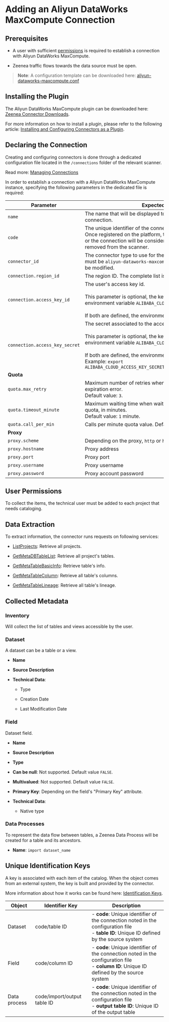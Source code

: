 # Adding an Aliyun DataWorks MaxCompute Connection

<!-- #p100021 -->
## Prerequisites

- <!-- #p100030 -->
  A user with sufficient [permissions](#p100126 "title: Aliyun DataWorks MaxCompute") is required to establish a connection with Aliyun DataWorks MaxCompute.

- <!-- #p100039 -->
  Zeenea traffic flows towards the data source must be open.

<!-- #p100054 -->
>**Note**: A configuration template can be downloaded here: [aliyun-dataworks-maxcompute.conf](https://actian.file.force.com/sfc/dist/version/download/?oid=00D300000001XnW&amp;ids=068Nu00000GUeYI&amp;d=%2Fa%2FNu000002lh6n%2F07h__Lafw5Z19SflxfWfXOkTVIGXjkBzqNCk8NYmggc&amp;asPdf=false)

<!-- #p100060 -->
## Installing the Plugin

<!-- #p100069 -->
The Aliyun DataWorks MaxCompute plugin can be downloaded here: [Zeenea Connector Downloads](zeenea-connectors-list.md# "title: Zeenea Connector Downloads").

<!-- #p100078 -->
For more information on how to install a plugin, please refer to the following article: [Installing and Configuring Connectors as a Plugin](zeenea-connectors-install-as-plugin.md# "title: Installing and Configuring Connectors as a Plugin").

<!-- #p100084 -->
## Declaring the Connection

<!-- #p100093 -->
Creating and configuring connectors is done through a dedicated configuration file located in the `/connections` folder of the relevant scanner.

<!-- #p100102 -->
Read more: [Managing Connections](../Zeenea_Administration/zeenea-managing-connections.md)

<!-- #p100108 -->
In order to establish a connection with a Aliyun DataWorks MaxCompute instance, specifying the following parameters in the dedicated file is required:

<!-- #p100114 -->
| Parameter | Expected value |
|---|---|
| `name` | The name that will be displayed to catalog users for this connection. |
| `code` | The unique identifier of the connection on the Zeenea platform. Once registered on the platform, this code must not be modified or the connection will be considered as new and the old one removed from the scanner. |
| `connector_id` | The connector type to use for the connection. Here, the value must be `aliyun-dataworks-maxcompute` and this value must not be modified. |
| `connection.region_id` | The region ID. The complete list is available [here](https://www.alibabacloud.com/help/en/acr/user-guide/region-list). |
| `connection.access_key_id` | The user's access key id.<br><br>This parameter is optional, the key can be provided through the environment variable `ALIBABA_CLOUD_ACCESS_KEY_ID`.<br><br>If both are defined, the environment variable will be used. |
| `connection.access_key_secret` | The secret associated to the access key.<br><br>This parameter is optional, the key can be provided through the environment variable `ALIBABA_CLOUD_ACCESS_KEY_SECRET`.<br><br>If both are defined, the environment variable will be used.<br>Example: `export ALIBABA_CLOUD_ACCESS_KEY_SECRET="abc654dqzER54C15674EZcazd"` |
| **Quota** | |
| `quota.max_retry` | Maximum number of retries when a request encounters a quota expiration error.<br> Default value: `3`. |
| `quota.timeout_minute` | Maximum waiting time when waiting for the availability of a quota, in minutes.<br>Default value: `1` minute. |
| `quota.call_per_min` | Calls per minute quota value. Default value: `50`. |
| **Proxy** | |
| `proxy.scheme` | Depending on the proxy, `http` or `https` |
| `proxy.hostname` | Proxy address |
| `proxy.port` | Proxy port |
| `proxy.username` | Proxy username |
| `proxy.password` | Proxy account password |

<!-- #p100126 -->
## User Permissions

<!-- #p100132 -->
To collect the items, the technical user must be added to each project that needs cataloging.

<!-- #p100138 -->
## Data Extraction

<!-- #p100144 -->
To extract information, the connector runs requests on following services:

- <!-- #p100153 -->
  [ListProjects](https://www.alibabacloud.com/help/en/dataworks/developer-reference/api-listprojects): Retrieve all projects.

- <!-- #p100165 -->
  [GetMetaDBTableList](https://www.alibabacloud.com/help/en/dataworks/developer-reference/api-getmetadbtablelist): Retrieve all project's tables.

- <!-- #p100177 -->
  [GetMetaTableBasicInfo](https://www.alibabacloud.com/help/en/dataworks/developer-reference/api-getmetatablebasicinfo): Retrieve table's info.

- <!-- #p100189 -->
  [GetMetaTableColumn](https://www.alibabacloud.com/help/en/dataworks/developer-reference/api-getmetatablecolumn): Retrieve all table's columns.

- <!-- #p100201 -->
  [GetMetaTableLineage](https://www.alibabacloud.com/help/en/dataworks/developer-reference/api-getmetatablelineage): Retrieve all table's lineage.

<!-- #p100213 -->
## Collected Metadata

<!-- #p100219 -->
### Inventory

<!-- #p100225 -->
Will collect the list of tables and views accessible by the user.  

<!-- #p100231 -->
### Dataset

<!-- #p100237 -->
A dataset can be a table or a view. 

- <!-- #p100246 -->
  **Name**

- <!-- #p100258 -->
  **Source Description**

- <!-- #p100270 -->
  **Technical Data**:

  - <!-- #p100276 -->
    Type

  - <!-- #p100285 -->
    Creation Date

  - <!-- #p100294 -->
    Last Modification Date

<!-- #p100312 -->
### Field

<!-- #p100318 -->
Dataset field. 

- <!-- #p100327 -->
  **Name**

- <!-- #p100339 -->
  **Source Description**

- <!-- #p100351 -->
  **Type**

- <!-- #p100366 -->
  **Can be null**: Not supported. Default value `FALSE`.

- <!-- #p100381 -->
  **Multivalued**: Not supported. Default value `FALSE`.

- <!-- #p100393 -->
  **Primary Key**: Depending on the field's "Primary Key" attribute.

- <!-- #p100405 -->
  **Technical Data**: 

  - <!-- #p100411 -->
    Native type

<!-- #p100429 -->
### Data Processes

<!-- #p100435 -->
To represent the data flow between tables, a Zeenea Data Process will be created for a table and its ancestors.

- <!-- #p100447 -->
  **Name**: `import dataset_name`

<!-- #p100459 -->
## Unique Identification Keys

<!-- #p100465 -->
A key is associated with each item of the catalog. When the object comes from an external system, the key is built and provided by the connector.

<!-- #p100474 -->
More information about how it works can be found here: [Identification Keys](../Stewardship/zeenea-identification-keys.md).

<!-- #p100480 -->
| Object | Identifier Key | Description |
|---|---|---|
| Dataset | code/table ID | - **code**: Unique identifier of the connection noted in the configuration file<br>- **table ID**: Unique ID defined by the source system |
| Field | code/column ID | - **code**: Unique identifier of the connection noted in the configuration file<br>- **column ID**: Unique ID defined by the source system |
| Data process | code/import/output table ID | - **code**: Unique identifier of the connection noted in the configuration file<br>- **output table ID**: Unique ID of the output table |

